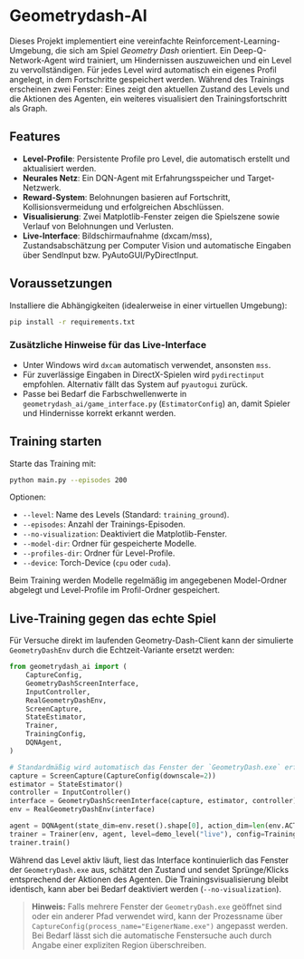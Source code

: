 # Geometrydash-AI

Dieses Projekt implementiert eine vereinfachte Reinforcement-Learning-Umgebung, die sich am Spiel *Geometry Dash* orientiert. Ein Deep-Q-Network-Agent wird trainiert, um Hindernissen auszuweichen und ein Level zu vervollständigen. Für jedes Level wird automatisch ein eigenes Profil angelegt, in dem Fortschritte gespeichert werden. Während des Trainings erscheinen zwei Fenster: Eines zeigt den aktuellen Zustand des Levels und die Aktionen des Agenten, ein weiteres visualisiert den Trainingsfortschritt als Graph.

## Features

- **Level-Profile**: Persistente Profile pro Level, die automatisch erstellt und aktualisiert werden.
- **Neurales Netz**: Ein DQN-Agent mit Erfahrungsspeicher und Target-Netzwerk.
- **Reward-System**: Belohnungen basieren auf Fortschritt, Kollisionsvermeidung und erfolgreichen Abschlüssen.
- **Visualisierung**: Zwei Matplotlib-Fenster zeigen die Spielszene sowie Verlauf von Belohnungen und Verlusten.
- **Live-Interface**: Bildschirmaufnahme (dxcam/mss), Zustandsabschätzung per Computer Vision und automatische Eingaben über SendInput bzw. PyAutoGUI/PyDirectInput.

## Voraussetzungen

Installiere die Abhängigkeiten (idealerweise in einer virtuellen Umgebung):

```bash
pip install -r requirements.txt
```

### Zusätzliche Hinweise für das Live-Interface

- Unter Windows wird `dxcam` automatisch verwendet, ansonsten `mss`.
- Für zuverlässige Eingaben in DirectX-Spielen wird `pydirectinput` empfohlen. Alternativ fällt das System auf `pyautogui` zurück.
- Passe bei Bedarf die Farbschwellenwerte in `geometrydash_ai/game_interface.py` (`EstimatorConfig`) an, damit Spieler und Hindernisse korrekt erkannt werden.

## Training starten

Starte das Training mit:

```bash
python main.py --episodes 200
```

Optionen:

- `--level`: Name des Levels (Standard: `training_ground`).
- `--episodes`: Anzahl der Trainings-Episoden.
- `--no-visualization`: Deaktiviert die Matplotlib-Fenster.
- `--model-dir`: Ordner für gespeicherte Modelle.
- `--profiles-dir`: Ordner für Level-Profile.
- `--device`: Torch-Device (`cpu` oder `cuda`).

Beim Training werden Modelle regelmäßig im angegebenen Model-Ordner abgelegt und Level-Profile im Profil-Ordner gespeichert.

## Live-Training gegen das echte Spiel

Für Versuche direkt im laufenden Geometry-Dash-Client kann der simulierte `GeometryDashEnv` durch die Echtzeit-Variante ersetzt werden:

```python
from geometrydash_ai import (
    CaptureConfig,
    GeometryDashScreenInterface,
    InputController,
    RealGeometryDashEnv,
    ScreenCapture,
    StateEstimator,
    Trainer,
    TrainingConfig,
    DQNAgent,
)

# Standardmäßig wird automatisch das Fenster der `GeometryDash.exe` erfasst.
capture = ScreenCapture(CaptureConfig(downscale=2))
estimator = StateEstimator()
controller = InputController()
interface = GeometryDashScreenInterface(capture, estimator, controller)
env = RealGeometryDashEnv(interface)

agent = DQNAgent(state_dim=env.reset().shape[0], action_dim=len(env.ACTIONS))
trainer = Trainer(env, agent, level=demo_level("live"), config=TrainingConfig(episodes=100))
trainer.train()
```

Während das Level aktiv läuft, liest das Interface kontinuierlich das Fenster der `GeometryDash.exe` aus, schätzt den Zustand und sendet Sprünge/Klicks entsprechend der Aktionen des Agenten. Die Trainingsvisualisierung bleibt identisch, kann aber bei Bedarf deaktiviert werden (`--no-visualization`).

> **Hinweis:** Falls mehrere Fenster der `GeometryDash.exe` geöffnet sind oder ein anderer Pfad verwendet wird, kann der Prozessname über `CaptureConfig(process_name="EigenerName.exe")` angepasst werden. Bei Bedarf lässt sich die automatische Fenstersuche auch durch Angabe einer expliziten Region überschreiben.
